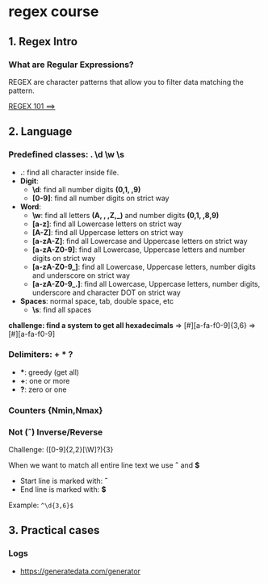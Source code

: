 # regex course

## 1. Regex Intro

### What are Regular Expressions?

REGEX are character patterns that allow you to filter data matching the pattern.

[REGEX 101 ==>](https://regex101.com/)

## 2. Language

### Predefined classes: . \d \w \s

- **.**: find all character inside file.
- **Digit**:
  - **\d**: find all number digits **(0,1, ,9)**
  - **[0-9]**: find all number digits on strict way
- **Word**:
  - **\w**: find all letters **(A, , ,Z,\_)** and number digits **(0,1, ,8,9)**
  - **[a-z]**: find all Lowercase letters on strict way
  - **[A-Z]**: find all Uppercase letters on strict way
  - **[a-zA-Z]**: find all Lowercase and Uppercase letters on strict way
  - **[a-zA-Z0-9]**: find all Lowercase, Uppercase letters and number digits on strict way
  - **[a-zA-Z0-9_]**: find all Lowercase, Uppercase letters, number digits and underscore on strict way
  - **[a-zA-Z0-9_\.]**: find all Lowercase, Uppercase letters, number digits, underscore and character DOT on strict way
- **Spaces**: normal space, tab, double space, etc
  - **\s**: find all spaces

**challenge: find a system to get all hexadecimals**
=> [#][a-fa-f0-9]{3,6}
=> [#][a-fa-f0-9]

### Delimiters: + \* ?

- **\***: greedy (get all)
- **+**: one or more
- **?**: zero or one

### Counters {Nmin,Nmax}

### Not (ˆ) Inverse/Reverse

Challenge: ([0-9]{2,2}[\W]?){3}

When we want to match all entire line text we use **ˆ** and **$**

- Start line is marked with: **ˆ**
- End line is marked with: **$**

Example: `^\d{3,6}$`

## 3. Practical cases

### Logs

- https://generatedata.com/generator
